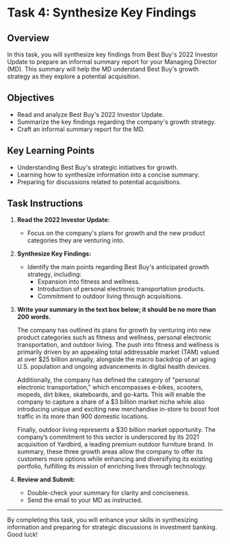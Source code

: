 # Task 4: Synthesize Key Findings

## Overview
In this task, you will synthesize key findings from Best Buy's 2022 Investor Update to prepare an informal summary report for your Managing Director (MD). This summary will help the MD understand Best Buy's growth strategy as they explore a potential acquisition.

## Objectives
- Read and analyze Best Buy's 2022 Investor Update.
- Summarize the key findings regarding the company's growth strategy.
- Craft an informal summary report for the MD.

## Key Learning Points
- Understanding Best Buy's strategic initiatives for growth.
- Learning how to synthesize information into a concise summary.
- Preparing for discussions related to potential acquisitions.

## Task Instructions
1. **Read the 2022 Investor Update:**
   - Focus on the company's plans for growth and the new product categories they are venturing into.

2. **Synthesize Key Findings:**
   - Identify the main points regarding Best Buy's anticipated growth strategy, including:
     - Expansion into fitness and wellness.
     - Introduction of personal electronic transportation products.
     - Commitment to outdoor living through acquisitions.

3. **Write your summary in the text box below; it should be no more than 200 words.**

   The company has outlined its plans for growth by venturing into new product categories such as fitness and wellness, personal electronic transportation, and outdoor living. The push into fitness and wellness is primarily driven by an appealing total addressable market (TAM) valued at over $25 billion annually, alongside the macro backdrop of an aging U.S. population and ongoing advancements in digital health devices.

   Additionally, the company has defined the category of "personal electronic transportation," which encompasses e-bikes, scooters, mopeds, dirt bikes, skateboards, and go-karts. This will enable the company to capture a share of a $3 billion market niche while also introducing unique and exciting new merchandise in-store to boost foot traffic in its more than 900 domestic locations.

   Finally, outdoor living represents a $30 billion market opportunity. The company’s commitment to this sector is underscored by its 2021 acquisition of Yardbird, a leading premium outdoor furniture brand. In summary, these three growth areas allow the company to offer its customers more options while enhancing and diversifying its existing portfolio, fulfilling its mission of enriching lives through technology.

4. **Review and Submit:**
   - Double-check your summary for clarity and conciseness.
   - Send the email to your MD as instructed.

---

By completing this task, you will enhance your skills in synthesizing information and preparing for strategic discussions in investment banking. Good luck!
